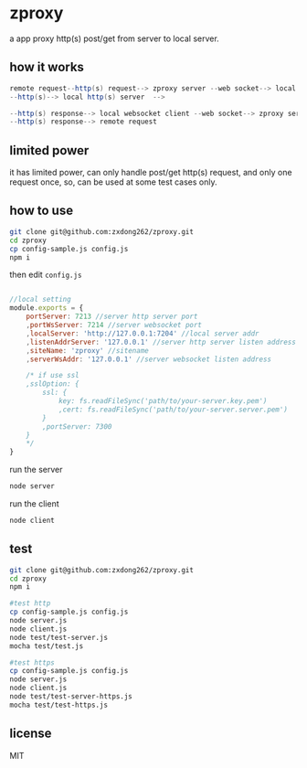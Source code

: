 # zproxy
a app proxy http(s) post/get from server to local server.

## how it works

```java
remote request--http(s) request--> zproxy server --web socket--> local websocket client -->
--http(s)--> local http(s) server  -->

--http(s) response--> local websocket client --web socket--> zproxy server 
--http(s) response--> remote request 
```

## limited power
it has limited power, can only handle post/get http(s) request, and only one request once, so, can be used at some test cases only.

## how to use

```bash
git clone git@github.com:zxdong262/zproxy.git
cd zproxy
cp config-sample.js config.js
npm i
```

then edit `config.js`
```javascript

//local setting
module.exports = {
    portServer: 7213 //server http server port
    ,portWsServer: 7214 //server websocket port
    ,localServer: 'http://127.0.0.1:7204' //local server addr
    ,listenAddrServer: '127.0.0.1' //server http server listen address
    ,siteName: 'zproxy' //sitename
    ,serverWsAddr: '127.0.0.1' //server websocket listen address

    /* if use ssl
    ,sslOption: {
        ssl: {
            key: fs.readFileSync('path/to/your-server.key.pem')
            ,cert: fs.readFileSync('path/to/your-server.server.pem')
        }
        ,portServer: 7300
    }
    */
}

```

run the server 
```bash
node server
```

run the client 
```bash
node client
```

## test
```bash
git clone git@github.com:zxdong262/zproxy.git
cd zproxy
npm i

#test http
cp config-sample.js config.js
node server.js
node client.js
node test/test-server.js
mocha test/test.js

#test https
cp config-sample.js config.js
node server.js
node client.js
node test/test-server-https.js
mocha test/test-https.js

```

## license
MIT